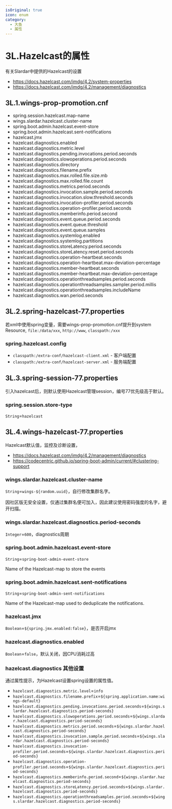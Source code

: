 ```yaml
---
isOriginal: true
icon: enum
category:
  - 大鱼
  - 属性
---
```


# 3L.Hazelcast的属性

有关Slardar中提供的Hazelcast的设置

* <https://docs.hazelcast.com/imdg/4.2/system-properties>
* <https://docs.hazelcast.com/imdg/4.2/management/diagnostics>

## 3L.1.wings-prop-promotion.cnf

* spring.session.hazelcast.map-name
* wings.slardar.hazelcast.cluster-name
* spring.boot.admin.hazelcast.event-store
* spring.boot.admin.hazelcast.sent-notifications
* hazelcast.jmx
* hazelcast.diagnostics.enabled
* hazelcast.diagnostics.metric.level
* hazelcast.diagnostics.pending.invocations.period.seconds
* hazelcast.diagnostics.slowoperations.period.seconds
* hazelcast.diagnostics.directory
* hazelcast.diagnostics.filename.prefix
* hazelcast.diagnostics.max.rolled.file.size.mb
* hazelcast.diagnostics.max.rolled.file.count
* hazelcast.diagnostics.metrics.period.seconds
* hazelcast.diagnostics.invocation.sample.period.seconds
* hazelcast.diagnostics.invocation.slow.threshold.seconds
* hazelcast.diagnostics.invocation-profiler.period.seconds
* hazelcast.diagnostics.operation-profiler.period.seconds
* hazelcast.diagnostics.memberinfo.period.second
* hazelcast.diagnostics.event.queue.period.seconds
* hazelcast.diagnostics.event.queue.threshold
* hazelcast.diagnostics.event.queue.samples
* hazelcast.diagnostics.systemlog.enabled
* hazelcast.diagnostics.systemlog.partitions
* hazelcast.diagnostics.storeLatency.period.seconds
* hazelcast.diagnostics.storeLatency.reset.period.seconds
* hazelcast.diagnostics.operation-heartbeat.seconds
* hazelcast.diagnostics.operation-heartbeat.max-deviation-percentage
* hazelcast.diagnostics.member-heartbeat.seconds
* hazelcast.diagnostics.member-heartbeat.max-deviation-percentage
* hazelcast.diagnostics.operationthreadsamples.period.seconds
* hazelcast.diagnostics.operationthreadsamples.sampler.period.millis
* hazelcast.diagnostics.operationthreadsamples.includeName
* hazelcast.diagnostics.wan.period.seconds

## 3L.2.spring-hazelcast-77.properties

若xml中使用spring变量，需要wings-prop-promotion.cnf提升到system
Resource, `file:/data/xxx`, `http://www`, `classpath:/xxx`

### spring.hazelcast.config

* `classpath:/extra-conf/hazelcast-client.xml` - 客户端配置
* `classpath:/extra-conf/hazelcast-server.xml` - 服务端配置

## 3L.3.spring-session-77.properties

引入hazelcast后，则默认使用Hazelcast管理session，编号77优先级高于默认。

### spring.session.store-type

`String`=`hazelcast`

## 3L.4.wings-hazelcast-77.properties

Hazelcast默认值，监控及诊断设置，

* <https://docs.hazelcast.com/imdg/4.2/management/diagnostics>
* <https://codecentric.github.io/spring-boot-admin/current/#clustering-support>

### wings.slardar.hazelcast.cluster-name

`String`=`wings-${random.uuid}`，自行修改集群名字。

因社区版无安全设置，仅通过集群名便可加入，因此建议使用密码强度的名字，避开扫描。

### wings.slardar.hazelcast.diagnostics.period-seconds

`Integer`=`600`，diagnostics周期

### spring.boot.admin.hazelcast.event-store

`String`=`spring-boot-admin-event-store`

Name of the Hazelcast-map to store the events

### spring.boot.admin.hazelcast.sent-notifications

`String`=`spring-boot-admin-sent-notifications`

Name of the Hazelcast-map used to deduplicate the notifications.

### hazelcast.jmx

`Boolean`=`${spring.jmx.enabled:false}`，是否开启jmx

### hazelcast.diagnostics.enabled

`Boolean`=`false`，默认关闭，因CPU消耗过高

### hazelcast.diagnostics 其他设置

通过属性提示，为Hazelcast设置spring设置的属性值。

* `hazelcast.diagnostics.metric.level`=`info`
* `hazelcast.diagnostics.filename.prefix`=`${spring.application.name:wings-default}`
* `hazelcast.diagnostics.pending.invocations.period.seconds`=`${wings.slardar.hazelcast.diagnostics.period-seconds}`
* `hazelcast.diagnostics.slowoperations.period.seconds`=`${wings.slardar.hazelcast.diagnostics.period-seconds}`
* `hazelcast.diagnostics.metrics.period.seconds`=`${wings.slardar.hazelcast.diagnostics.period-seconds}`
* `hazelcast.diagnostics.invocation.sample.period.seconds`=`${wings.slardar.hazelcast.diagnostics.period-seconds}`
* `hazelcast.diagnostics.invocation-profiler.period.seconds`=`${wings.slardar.hazelcast.diagnostics.period-seconds}`
* `hazelcast.diagnostics.operation-profiler.period.seconds`=`${wings.slardar.hazelcast.diagnostics.period-seconds}`
* `hazelcast.diagnostics.memberinfo.period.second`=`${wings.slardar.hazelcast.diagnostics.period-seconds}`
* `hazelcast.diagnostics.storeLatency.period.seconds`=`${wings.slardar.hazelcast.diagnostics.period-seconds}`
* `hazelcast.diagnostics.operationthreadsamples.period.seconds`=`${wings.slardar.hazelcast.diagnostics.period-seconds}`
